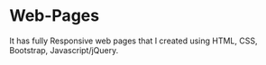 # Web-Pages

It has fully Responsive web pages that I created using HTML, CSS, Bootstrap, Javascript/jQuery.
